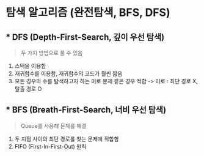 # 탐색 알고리즘 (완전탐색, BFS, DFS)

## * DFS (Depth-First-Search, 깊이 우선 탐색)

> 두 가지 방법으로 풀 수 있음

1) 스택을 이용함
2) 재귀함수를 이용함, 재귀함수의 코드가 훨씬 짧음
3) 모든 경우의 수를 탐색하고자 하는 미로 문제 같은 경우 적합 -> 미로 : 최단 경로 X, 탈출 경로 O

## * BFS (Breath-First-Search, 너비 우선 탐색)

> Queue를 사용해 문제를 해결

1. 두 지점 사이의 최단 경로를 찾는 문제에 적합함
2. FIFO (First-In-First-Out) 원칙

